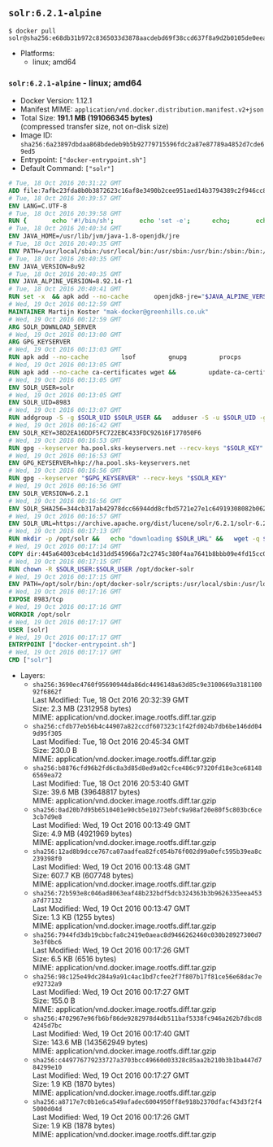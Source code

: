 ## `solr:6.2.1-alpine`

```console
$ docker pull solr@sha256:e68db31b972c8365033d3878aacdebd69f38ccd637f8a9d2b0105de0eeac142d
```

-	Platforms:
	-	linux; amd64

### `solr:6.2.1-alpine` - linux; amd64

-	Docker Version: 1.12.1
-	Manifest MIME: `application/vnd.docker.distribution.manifest.v2+json`
-	Total Size: **191.1 MB (191066345 bytes)**  
	(compressed transfer size, not on-disk size)
-	Image ID: `sha256:6a23897dbdaa868bdedeb9b5b92779715596fdc2a87e87789a4852d7cde69ed5`
-	Entrypoint: `["docker-entrypoint.sh"]`
-	Default Command: `["solr"]`

```dockerfile
# Tue, 18 Oct 2016 20:31:22 GMT
ADD file:7afbc23fda8b0b3872623c16af8e3490b2cee951aed14b3794389c2f946cc8c7 in / 
# Tue, 18 Oct 2016 20:39:57 GMT
ENV LANG=C.UTF-8
# Tue, 18 Oct 2016 20:39:58 GMT
RUN { 		echo '#!/bin/sh'; 		echo 'set -e'; 		echo; 		echo 'dirname "$(dirname "$(readlink -f "$(which javac || which java)")")"'; 	} > /usr/local/bin/docker-java-home 	&& chmod +x /usr/local/bin/docker-java-home
# Tue, 18 Oct 2016 20:40:34 GMT
ENV JAVA_HOME=/usr/lib/jvm/java-1.8-openjdk/jre
# Tue, 18 Oct 2016 20:40:35 GMT
ENV PATH=/usr/local/sbin:/usr/local/bin:/usr/sbin:/usr/bin:/sbin:/bin:/usr/lib/jvm/java-1.8-openjdk/jre/bin:/usr/lib/jvm/java-1.8-openjdk/bin
# Tue, 18 Oct 2016 20:40:35 GMT
ENV JAVA_VERSION=8u92
# Tue, 18 Oct 2016 20:40:35 GMT
ENV JAVA_ALPINE_VERSION=8.92.14-r1
# Tue, 18 Oct 2016 20:40:41 GMT
RUN set -x 	&& apk add --no-cache 		openjdk8-jre="$JAVA_ALPINE_VERSION" 	&& [ "$JAVA_HOME" = "$(docker-java-home)" ]
# Wed, 19 Oct 2016 00:12:59 GMT
MAINTAINER Martijn Koster "mak-docker@greenhills.co.uk"
# Wed, 19 Oct 2016 00:12:59 GMT
ARG SOLR_DOWNLOAD_SERVER
# Wed, 19 Oct 2016 00:13:00 GMT
ARG GPG_KEYSERVER
# Wed, 19 Oct 2016 00:13:03 GMT
RUN apk add --no-cache         lsof         gnupg         procps         tar         bash
# Wed, 19 Oct 2016 00:13:05 GMT
RUN apk add --no-cache ca-certificates wget &&         update-ca-certificates
# Wed, 19 Oct 2016 00:13:05 GMT
ENV SOLR_USER=solr
# Wed, 19 Oct 2016 00:13:05 GMT
ENV SOLR_UID=8983
# Wed, 19 Oct 2016 00:13:07 GMT
RUN addgroup -S -g $SOLR_UID $SOLR_USER &&   adduser -S -u $SOLR_UID -g $SOLR_USER $SOLR_USER
# Wed, 19 Oct 2016 00:16:42 GMT
ENV SOLR_KEY=38D2EA16DDF5FC722EBC433FDC92616F177050F6
# Wed, 19 Oct 2016 00:16:53 GMT
RUN gpg --keyserver ha.pool.sks-keyservers.net --recv-keys "$SOLR_KEY"
# Wed, 19 Oct 2016 00:16:53 GMT
ENV GPG_KEYSERVER=hkp://ha.pool.sks-keyservers.net
# Wed, 19 Oct 2016 00:16:56 GMT
RUN gpg --keyserver "$GPG_KEYSERVER" --recv-keys "$SOLR_KEY"
# Wed, 19 Oct 2016 00:16:56 GMT
ENV SOLR_VERSION=6.2.1
# Wed, 19 Oct 2016 00:16:56 GMT
ENV SOLR_SHA256=344cb317ab42978dcc66944dd8cfbd5721e27e1c64919308082b0623a310b607
# Wed, 19 Oct 2016 00:16:57 GMT
ENV SOLR_URL=https://archive.apache.org/dist/lucene/solr/6.2.1/solr-6.2.1.tgz
# Wed, 19 Oct 2016 00:17:13 GMT
RUN mkdir -p /opt/solr &&   echo "downloading $SOLR_URL" &&   wget -q $SOLR_URL -O /opt/solr.tgz &&   echo "downloading $SOLR_URL.asc" &&   wget -q $SOLR_URL.asc -O /opt/solr.tgz.asc &&   echo "$SOLR_SHA256 */opt/solr.tgz" | sha256sum -c - &&   (>&2 ls -l /opt/solr.tgz /opt/solr.tgz.asc) &&   gpg --batch --verify /opt/solr.tgz.asc /opt/solr.tgz &&   tar -C /opt/solr --extract --file /opt/solr.tgz --strip-components=1 &&   rm /opt/solr.tgz* &&   rm -Rf /opt/solr/docs/ &&   mkdir -p /opt/solr/server/solr/lib /opt/solr/server/solr/mycores &&   sed -i -e 's/#SOLR_PORT=8983/SOLR_PORT=8983/' /opt/solr/bin/solr.in.sh &&   sed -i -e '/-Dsolr.clustering.enabled=true/ a SOLR_OPTS="$SOLR_OPTS -Dsun.net.inetaddr.ttl=60 -Dsun.net.inetaddr.negative.ttl=60"' /opt/solr/bin/solr.in.sh &&   chown -R $SOLR_USER:$SOLR_USER /opt/solr &&   mkdir /docker-entrypoint-initdb.d /opt/docker-solr/
# Wed, 19 Oct 2016 00:17:14 GMT
COPY dir:445a64003ceb4c1d31dd545966a72c2745c380f4aa7641b8bbb09e4fd15cc0f6 in /opt/docker-solr/scripts 
# Wed, 19 Oct 2016 00:17:15 GMT
RUN chown -R $SOLR_USER:$SOLR_USER /opt/docker-solr
# Wed, 19 Oct 2016 00:17:15 GMT
ENV PATH=/opt/solr/bin:/opt/docker-solr/scripts:/usr/local/sbin:/usr/local/bin:/usr/sbin:/usr/bin:/sbin:/bin:/usr/lib/jvm/java-1.8-openjdk/jre/bin:/usr/lib/jvm/java-1.8-openjdk/bin
# Wed, 19 Oct 2016 00:17:16 GMT
EXPOSE 8983/tcp
# Wed, 19 Oct 2016 00:17:16 GMT
WORKDIR /opt/solr
# Wed, 19 Oct 2016 00:17:17 GMT
USER [solr]
# Wed, 19 Oct 2016 00:17:17 GMT
ENTRYPOINT ["docker-entrypoint.sh"]
# Wed, 19 Oct 2016 00:17:17 GMT
CMD ["solr"]
```

-	Layers:
	-	`sha256:3690ec4760f95690944da86dc4496148a63d85c9e3100669a318110092f6862f`  
		Last Modified: Tue, 18 Oct 2016 20:32:39 GMT  
		Size: 2.3 MB (2312958 bytes)  
		MIME: application/vnd.docker.image.rootfs.diff.tar.gzip
	-	`sha256:cfdb77eb56b4c44907a822ccdf607323c1f42fd024b7db6be146dd049d95f305`  
		Last Modified: Tue, 18 Oct 2016 20:45:34 GMT  
		Size: 230.0 B  
		MIME: application/vnd.docker.image.rootfs.diff.tar.gzip
	-	`sha256:b8876cfd96b2fd6c8a3d85d8ed9a02cfce486c97320fd18e3ce681486569ea72`  
		Last Modified: Tue, 18 Oct 2016 20:53:40 GMT  
		Size: 39.6 MB (39648817 bytes)  
		MIME: application/vnd.docker.image.rootfs.diff.tar.gzip
	-	`sha256:0ad20b7d95b6510401e90cb5e10273ebfc9a98af20e80f5c803bc6ce3cb7d9e8`  
		Last Modified: Wed, 19 Oct 2016 00:13:49 GMT  
		Size: 4.9 MB (4921969 bytes)  
		MIME: application/vnd.docker.image.rootfs.diff.tar.gzip
	-	`sha256:12ad8b9dcce767ca07aadfea82fc054b76f002d99a0efc595b39ea8c239398f0`  
		Last Modified: Wed, 19 Oct 2016 00:13:48 GMT  
		Size: 607.7 KB (607748 bytes)  
		MIME: application/vnd.docker.image.rootfs.diff.tar.gzip
	-	`sha256:72b593e8c046ad8063eaf48b232bdf5dcb324363b3b9626335eea453a7d77132`  
		Last Modified: Wed, 19 Oct 2016 00:13:47 GMT  
		Size: 1.3 KB (1255 bytes)  
		MIME: application/vnd.docker.image.rootfs.diff.tar.gzip
	-	`sha256:7944fd3db19cbbcfa8c2419e0aeac8d9466262460c030b28927300d73e3f0bc6`  
		Last Modified: Wed, 19 Oct 2016 00:17:26 GMT  
		Size: 6.5 KB (6516 bytes)  
		MIME: application/vnd.docker.image.rootfs.diff.tar.gzip
	-	`sha256:98c125e49dc284a9a91c4ac1bd7cfee2f7f807b17f81ce56e68dac7ee92732a9`  
		Last Modified: Wed, 19 Oct 2016 00:17:27 GMT  
		Size: 155.0 B  
		MIME: application/vnd.docker.image.rootfs.diff.tar.gzip
	-	`sha256:4702967e96fb6bf86de9282978d4db511baf5338fc946a262b7dbcd84245d7bc`  
		Last Modified: Wed, 19 Oct 2016 00:17:40 GMT  
		Size: 143.6 MB (143562949 bytes)  
		MIME: application/vnd.docker.image.rootfs.diff.tar.gzip
	-	`sha256:c449776779233727a3703bcc49660d03328c85aa2b210b3b1ba447d784299e10`  
		Last Modified: Wed, 19 Oct 2016 00:17:27 GMT  
		Size: 1.9 KB (1870 bytes)  
		MIME: application/vnd.docker.image.rootfs.diff.tar.gzip
	-	`sha256:a8717e7c0b1e6ca549afadec6004950ff8e918b2370dfacf43d3f2f45000d04d`  
		Last Modified: Wed, 19 Oct 2016 00:17:26 GMT  
		Size: 1.9 KB (1878 bytes)  
		MIME: application/vnd.docker.image.rootfs.diff.tar.gzip
